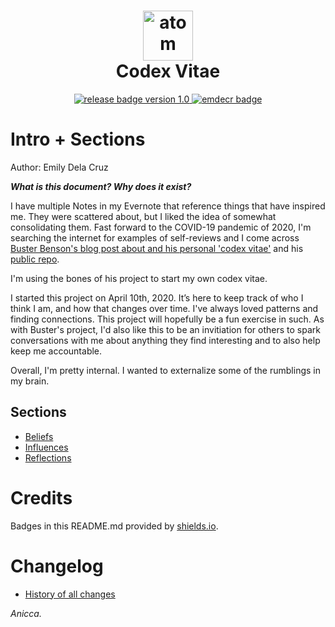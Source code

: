 <h1 align="center">
    <a href="https://emilydelacruz.com" target="_blank"><img src="https://emilydelacruz.com/files/connection.png" alt="atom graphic" width="80"></a>
    <br>
    Codex Vitae
</h1>

<p align="center">
    <a href="https://github.com/emdecr/edc/releases">
        <img src="https://img.shields.io/badge/release-v1.0-blue.svg" alt="release badge version 1.0">
    </a>
    <a href="https://emilydelacruz.com">
        <img src="https://img.shields.io/badge/%3C%2F%3E%20with%20%E2%99%A5%EF%B8%8E%20by-emdecr-red.svg" alt="emdecr badge">
    </a>
    
</p>

# Intro + Sections

Author: Emily Dela Cruz

_**What is this document? Why does it exist?**_

I have multiple Notes in my Evernote that reference things that have inspired me. They were scattered about, but I liked the idea of somewhat consolidating them. Fast forward to the COVID-19 pandemic of 2020, I'm searching the internet for examples of self-reviews and I come across [Buster Benson's blog post about and his personal 'codex vitae'](https://busterbenson.com/blog/2012/11-28-codex-vitae/) and his [public repo](https://github.com/busterbenson/public).

I'm using the bones of his project to start my own codex vitae.

I started this project on April 10th, 2020. It’s here to keep track of who I think I am, and how that changes over time. I've always loved patterns and finding connections. This project will hopefully be a fun exercise in such. As with Buster's project, I'd also like this to be an invitiation for others to spark conversations with me about anything they find interesting and to also help keep me accountable.

Overall, I'm pretty internal. I wanted to externalize some of the rumblings in my brain.

## Sections

- [Beliefs](https://github.com/emdecr/external/blob/master/beliefs.md)
- [Influences](https://github.com/emdecr/external/blob/master/influences.md)
- [Reflections](https://github.com/emdecr/external/blob/master/reflections.md)

# Credits

Badges in this README.md provided by [shields.io](https://shields.io/#your-badge).

# Changelog

- [History of all changes]()

_Anicca._

